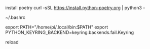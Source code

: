 install poetry
curl -sSL https://install.python-poetry.org | python3 -

~/.bashrc

export PATH="/home/pi/.local/bin:$PATH"
export PYTHON_KEYRING_BACKEND=keyring.backends.fail.Keyring

reload


